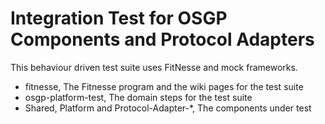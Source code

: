 # Integration Test for OSGP Components and Protocol Adapters

This behaviour driven test suite uses FitNesse and mock frameworks.

- fitnesse, The Fitnesse program and the wiki pages for the test suite
- osgp-platform-test, The domain steps for the test suite
- Shared, Platform and Protocol-Adapter-*, The components under test